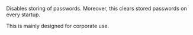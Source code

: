 Disables storing of passwords. Moreover, this clears stored passwords on every startup.

This is mainly designed for corporate use.
